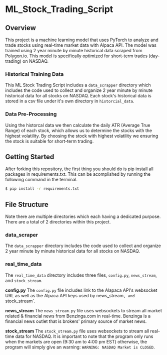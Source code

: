 # ML_Stock_Trading_Script
## Overview
This project is a machine learning model that uses PyTorch to analyze and trade stocks using real-time market data with Alpaca API. The model was trained using 2 year minute by minute historical data scraped from Polygon.io. This model is specifically optimized for short-term trades (day-trading) on NASDAQ.

### Historical Training Data 
This ML Stock Trading Script includes a `data_scrapper` directory which includes the code used to collect and organize 2 year minute by minute historical data for all stocks on NASDAQ. Each stock's historical data is stored in a csv file under it's own directory in `historcial_data`. 

### Data Pre-Processing
Using the historcal data we then calculate the daily ATR (Average True Range) of each stock, which allows us to determine the stocks with the highest volatility. By choosing the stock with highest volatility we ensuring the stock is suitable for short-term trading. 


## Getting Started
After forking this repository, the first thing you should do is pip install all packages in requirements.txt. This can be acomplished by running the following command in the terminal.
```bash
$ pip install -r requirements.txt
```

## File Structure
Note there are multiple directories which each having a dedicated purpose. There are a total of 2 directories within this project.

### data_scraper
The `data_scrapper` directory includes the code used to collect and organize 2 year minute by minute historical data for all stocks on NASDAQ.

### real_time_data
The `real_time_data` directory includes three files, `config.py`, `news_stream`, and `stock_stream`. 

__config.py__
The `config.py` file includes link to the Alapaca API's websocket URL as well as the Alpaca API keys used by news_stream`, and `stock_stream`.

__news_stream__
The `news_stream.py` file uses websockets to stream all market related & financial news from Benzinga.com in real-time. Benzinga is a financial news outlet that is brokers' primary source of market news. 

__stock_stream__
The `stock_stream.py` file uses websockets to stream all real-time data for NASDAQ. It is important to note that the program only runs when the markets are open (9:30 am to 4:00 pm EST) otherwise, the program will simply give an warning: `WARNING: NASDAQ Market is CLOSED`.